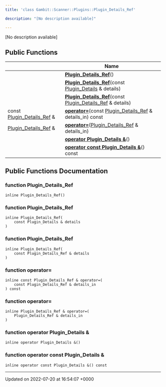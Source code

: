 ```yaml
---
title: 'class Gambit::Scanner::Plugins::Plugin_Details_Ref'

description: "[No description available]"

---
```









[No description available]

## Public Functions

|                | Name           |
| -------------- | -------------- |
| | **[Plugin_Details_Ref](/documentation/code/classes/classgambit_1_1scanner_1_1plugins_1_1plugin__details__ref/#function-plugin-details-ref)**() |
| | **[Plugin_Details_Ref](/documentation/code/classes/classgambit_1_1scanner_1_1plugins_1_1plugin__details__ref/#function-plugin-details-ref)**(const [Plugin_Details](/documentation/code/classes/structgambit_1_1scanner_1_1plugins_1_1plugin__details/) & details) |
| | **[Plugin_Details_Ref](/documentation/code/classes/classgambit_1_1scanner_1_1plugins_1_1plugin__details__ref/#function-plugin-details-ref)**(const [Plugin_Details_Ref](/documentation/code/classes/classgambit_1_1scanner_1_1plugins_1_1plugin__details__ref/) & details) |
| const [Plugin_Details_Ref](/documentation/code/classes/classgambit_1_1scanner_1_1plugins_1_1plugin__details__ref/) & | **[operator=](/documentation/code/classes/classgambit_1_1scanner_1_1plugins_1_1plugin__details__ref/#function-operator=)**(const [Plugin_Details_Ref](/documentation/code/classes/classgambit_1_1scanner_1_1plugins_1_1plugin__details__ref/) & details_in) const |
| [Plugin_Details_Ref](/documentation/code/classes/classgambit_1_1scanner_1_1plugins_1_1plugin__details__ref/) & | **[operator=](/documentation/code/classes/classgambit_1_1scanner_1_1plugins_1_1plugin__details__ref/#function-operator=)**([Plugin_Details_Ref](/documentation/code/classes/classgambit_1_1scanner_1_1plugins_1_1plugin__details__ref/) & details_in) |
| | **[operator Plugin_Details &](/documentation/code/classes/classgambit_1_1scanner_1_1plugins_1_1plugin__details__ref/#function-operator-plugin-details-&)**() |
| | **[operator const Plugin_Details &](/documentation/code/classes/classgambit_1_1scanner_1_1plugins_1_1plugin__details__ref/#function-operator-const-plugin-details-&)**() const |

## Public Functions Documentation

### function Plugin_Details_Ref

```
inline Plugin_Details_Ref()
```


### function Plugin_Details_Ref

```
inline Plugin_Details_Ref(
    const Plugin_Details & details
)
```


### function Plugin_Details_Ref

```
inline Plugin_Details_Ref(
    const Plugin_Details_Ref & details
)
```


### function operator=

```
inline const Plugin_Details_Ref & operator=(
    const Plugin_Details_Ref & details_in
) const
```


### function operator=

```
inline Plugin_Details_Ref & operator=(
    Plugin_Details_Ref & details_in
)
```


### function operator Plugin_Details &

```
inline operator Plugin_Details &()
```


### function operator const Plugin_Details &

```
inline operator const Plugin_Details &() const
```


-------------------------------

Updated on 2022-07-20 at 16:54:07 +0000